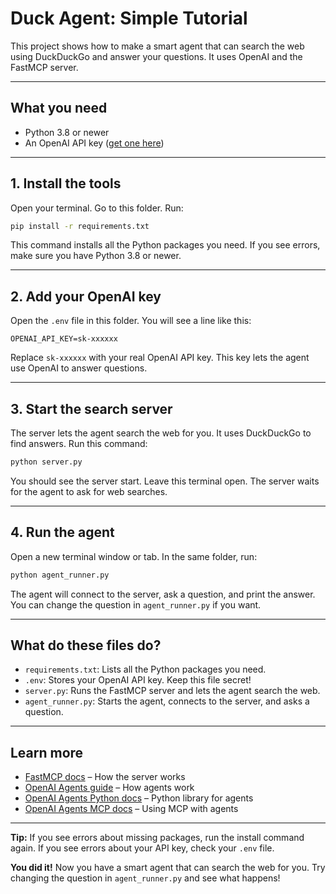 # Duck Agent: Simple Tutorial

This project shows how to make a smart agent that can search the web using DuckDuckGo and answer your questions. It uses OpenAI and the FastMCP server.

---

## What you need
- Python 3.8 or newer
- An OpenAI API key ([get one here](https://platform.openai.com/api-keys))

---

## 1. Install the tools
Open your terminal. Go to this folder. Run:
```sh
pip install -r requirements.txt
```
This command installs all the Python packages you need. If you see errors, make sure you have Python 3.8 or newer.

---

## 2. Add your OpenAI key
Open the `.env` file in this folder. You will see a line like this:
```
OPENAI_API_KEY=sk-xxxxxx
```
Replace `sk-xxxxxx` with your real OpenAI API key. This key lets the agent use OpenAI to answer questions.

---

## 3. Start the search server
The server lets the agent search the web for you. It uses DuckDuckGo to find answers.
Run this command:
```sh
python server.py
```
You should see the server start. Leave this terminal open. The server waits for the agent to ask for web searches.

---

## 4. Run the agent
Open a new terminal window or tab. In the same folder, run:
```sh
python agent_runner.py
```
The agent will connect to the server, ask a question, and print the answer. You can change the question in `agent_runner.py` if you want.

---

## What do these files do?
- `requirements.txt`: Lists all the Python packages you need.
- `.env`: Stores your OpenAI API key. Keep this file secret!
- `server.py`: Runs the FastMCP server and lets the agent search the web.
- `agent_runner.py`: Starts the agent, connects to the server, and asks a question.

---

## Learn more
- [FastMCP docs](https://github.com/jlowin/fastmcp) – How the server works
- [OpenAI Agents guide](https://platform.openai.com/docs/guides/agents) – How agents work
- [OpenAI Agents Python docs](https://openai.github.io/openai-agents-python/) – Python library for agents
- [OpenAI Agents MCP docs](https://openai.github.io/openai-agents-python/mcp/) – Using MCP with agents

---

**Tip:**
If you see errors about missing packages, run the install command again. If you see errors about your API key, check your `.env` file.

**You did it!** Now you have a smart agent that can search the web for you. Try changing the question in `agent_runner.py` and see what happens!
